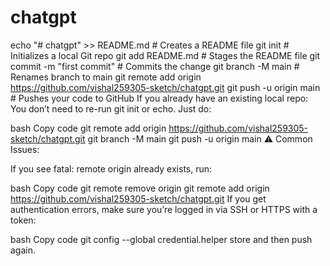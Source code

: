 # chatgpt

echo "# chatgpt" >> README.md   # Creates a README file
git init                        # Initializes a local Git repo
git add README.md               # Stages the README file
git commit -m "first commit"    # Commits the change
git branch -M main              # Renames branch to main
git remote add origin https://github.com/vishal259305-sketch/chatgpt.git
git push -u origin main         # Pushes your code to GitHub
If you already have an existing local repo:
You don’t need to re-run git init or echo. Just do:

bash
Copy code
git remote add origin https://github.com/vishal259305-sketch/chatgpt.git
git branch -M main
git push -u origin main
⚠️ Common Issues:

If you see fatal: remote origin already exists, run:

bash
Copy code
git remote remove origin
git remote add origin https://github.com/vishal259305-sketch/chatgpt.git
If you get authentication errors, make sure you’re logged in via SSH or HTTPS with a token:

bash
Copy code
git config --global credential.helper store
and then push again.

